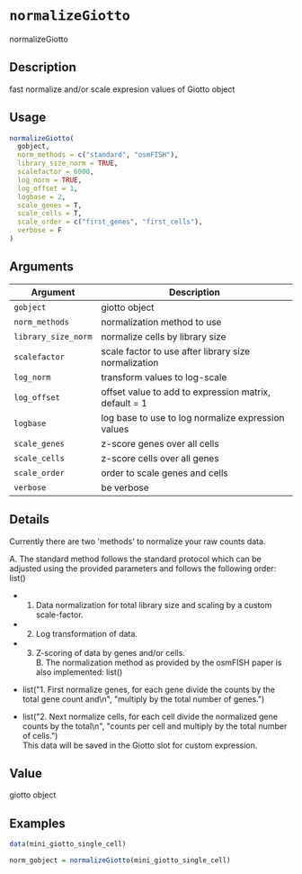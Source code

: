 # `normalizeGiotto`

normalizeGiotto


## Description

fast normalize and/or scale expresion values of Giotto object


## Usage

```r
normalizeGiotto(
  gobject,
  norm_methods = c("standard", "osmFISH"),
  library_size_norm = TRUE,
  scalefactor = 6000,
  log_norm = TRUE,
  log_offset = 1,
  logbase = 2,
  scale_genes = T,
  scale_cells = T,
  scale_order = c("first_genes", "first_cells"),
  verbose = F
)
```


## Arguments

Argument      |Description
------------- |----------------
`gobject`     |     giotto object
`norm_methods`     |     normalization method to use
`library_size_norm`     |     normalize cells by library size
`scalefactor`     |     scale factor to use after library size normalization
`log_norm`     |     transform values to log-scale
`log_offset`     |     offset value to add to expression matrix, default = 1
`logbase`     |     log base to use to log normalize expression values
`scale_genes`     |     z-score genes over all cells
`scale_cells`     |     z-score cells over all genes
`scale_order`     |     order to scale genes and cells
`verbose`     |     be verbose


## Details

Currently there are two 'methods' to normalize your raw counts data.
 
 A. The standard method follows the standard protocol which can be adjusted using
 the provided parameters and follows the following order: list() 
   

*  1. Data normalization for total library size and scaling by a custom scale-factor.   

*  2. Log transformation of data.   

*  3. Z-scoring of data by genes and/or cells.  
 B. The normalization method as provided by the osmFISH paper is also implemented: list() 
   

*  list("1. First normalize genes, for each gene divide the counts by the total gene count and\n", "multiply by the total number of genes.")   

*  list("2. Next normalize cells, for each cell divide the normalized gene counts by the total\n", "counts per cell and multiply by the total number of cells.")  
 This data will be saved in the Giotto slot for custom expression.


## Value

giotto object


## Examples

```r
data(mini_giotto_single_cell)

norm_gobject = normalizeGiotto(mini_giotto_single_cell)
```


